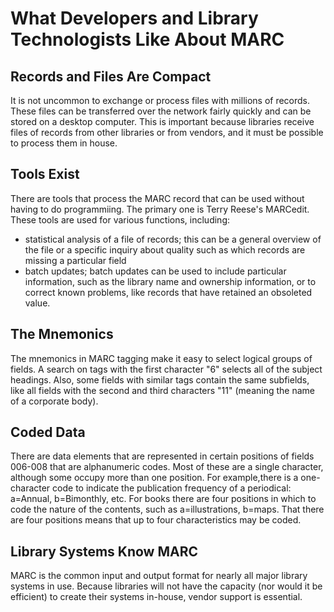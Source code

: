 # What Developers and Library Technologists Like About MARC

## Records and Files Are Compact

It is not uncommon to exchange or process files with millions of records. These files can be transferred over the network fairly quickly and can be stored on a desktop computer. This is important because libraries receive files of records from other libraries or from vendors, and it must be possible to process them in house.

## Tools Exist

There are tools that process the MARC record that can be used without having to do programmiing. The primary one is Terry Reese's MARCedit. These tools are used for various functions, including:

* statistical analysis of a file of records; this can be a general overview of the file or a specific inquiry about quality such as which records are missing a particular field
* batch updates; batch updates can be used to include particular information, such as the library name and ownership information, or to correct known problems, like records that have retained an obsoleted value.

## The Mnemonics 

The mnemonics in MARC tagging make it easy to select logical groups of fields. A search on tags with the first character "6" selects all of the subject headings. Also, some fields with similar tags contain the same subfields, like all fields with the second and third characters "11" (meaning the name of a corporate body). 

## Coded Data

There are data elements that are represented in certain positions of fields 006-008 that are alphanumeric codes. Most of these are a single character, although some occupy more than one position. For example,there is a one-character code to indicate the publication frequency of a periodical: a=Annual, b=Bimonthly, etc. For books there are four positions in which to code the nature of the contents, such as a=illustrations, b=maps. That there are four positions means that up to four characteristics may be coded. 

## Library Systems Know MARC

MARC is the common input and output format for nearly all major library systems in use. Because libraries will not have the capacity (nor would it be efficient) to create their systems in-house, vendor support is essential. 
